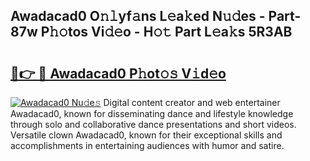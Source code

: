 ## Awadacad0 O𝚗𝚕yf𝚊ns L𝚎a𝚔ed N𝚞𝚍es - Part-87w P𝚑𝚘tos Vi𝚍𝚎o - H𝚘𝚝 Part L𝚎a𝚔s 5R3AB

# <h2><a href="http://kf2t4s3.oniu.top/?m=Awadacad0">🔗👉 🔴 Awadacad0 P𝚑ot𝚘𝚜 V𝚒d𝚎o</a></h2>

[![Awadacad0 Nu𝚍e𝚜](https://i.imgur.com/0qMVB7G.gif)](http://kf2t4s3.oniu.top/?m=Awadacad0)
Digital content creator and web entertainer Awadacad0, known for disseminating dance and lifestyle knowledge through solo and collaborative dance presentations and short videos. Versatile clown Awadacad0, known for their exceptional skills and accomplishments in entertaining audiences with humor and satire.  
